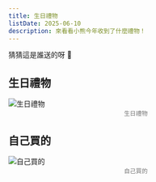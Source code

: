 ```yaml
---
title: 生日禮物
listDate: 2025-06-10
description: 來看看小熊今年收到了什麼禮物！
---
```


猜猜這是誰送的呀 🤗

## 生日禮物

![生日禮物](https://i.imgur.com/RPgIu2e.jpg)
<small style="display: block; text-align: center; color: #777;">生日禮物</small>

## 自己買的
![自己買的](https://i.imgur.com/Rbi6ZUF.jpg)
<small style="display: block; text-align: center; color: #777;">自己買的</small>
